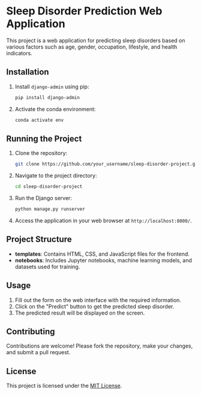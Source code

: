 # Sleep Disorder Prediction Web Application

This project is a web application for predicting sleep disorders based on various factors such as age, gender, occupation, lifestyle, and health indicators.

## Installation

1. Install `django-admin` using pip:

    ```bash
    pip install django-admin
    ```

2. Activate the conda environment:

    ```bash
    conda activate env
    ```

## Running the Project

1. Clone the repository:

    ```bash
    git clone https://github.com/your_username/sleep-disorder-project.git
    ```

2. Navigate to the project directory:

    ```bash
    cd sleep-disorder-project
    ```

3. Run the Django server:

    ```bash
    python manage.py runserver
    ```

4. Access the application in your web browser at `http://localhost:8000/`.

## Project Structure

- **templates**: Contains HTML, CSS, and JavaScript files for the frontend.
- **notebooks**: Includes Jupyter notebooks, machine learning models, and datasets used for training.

## Usage

1. Fill out the form on the web interface with the required information.
2. Click on the "Predict" button to get the predicted sleep disorder.
3. The predicted result will be displayed on the screen.

## Contributing

Contributions are welcome! Please fork the repository, make your changes, and submit a pull request.

## License

This project is licensed under the [MIT License](LICENSE).
